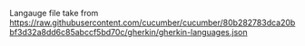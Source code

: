 Langauge file take from https://raw.githubusercontent.com/cucumber/cucumber/80b282783dca20bbf3d32a8dd6c85abccf5bd70c/gherkin/gherkin-languages.json